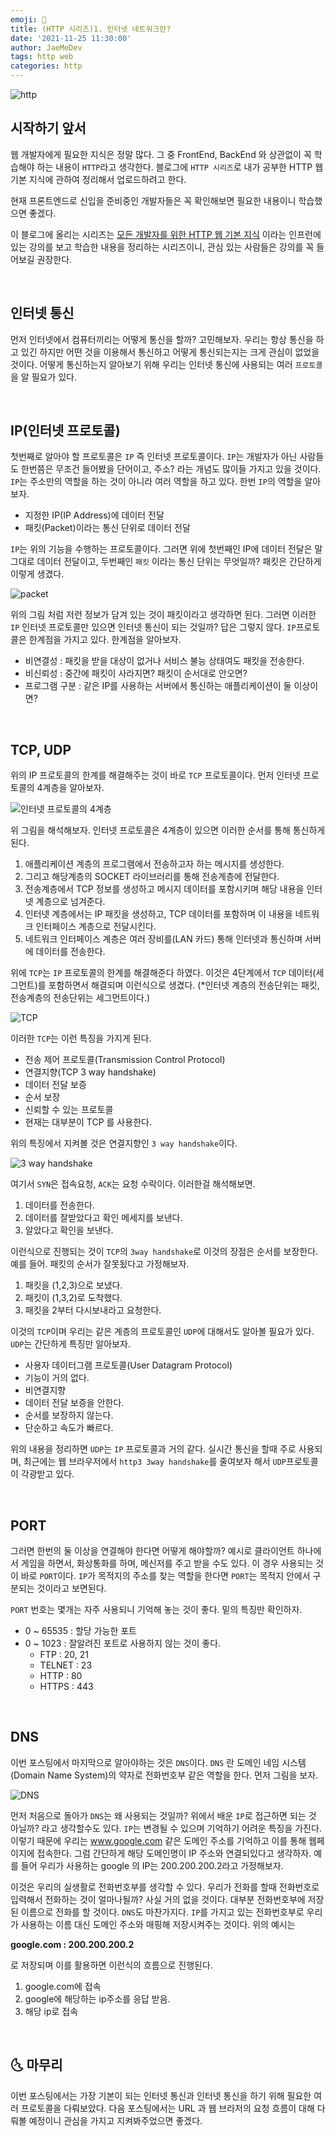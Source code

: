```yaml
---
emoji: 🦋
title: (HTTP 시리즈)1. 인터넷 네트워크란?
date: '2021-11-25 11:30:00'
author: JaeMeDev
tags: http web
categories: http
---
```


![http](img/http.png)

## 시작하기 앞서

웹 개발자에게 필요한 지식은 정말 많다. 그 중 FrontEnd, BackEnd 와 상관없이 꼭 학습해야 하는 내용이 `HTTP`라고 생각한다.
블로그에 `HTTP 시리즈`로 내가 공부한 HTTP 웹 기본 지식에 관하여 정리해서 업로드하려고 한다.

현재 프론트엔드로 신입을 준비중인 개발자들은 꼭 확인해보면 필요한 내용이니 학습했으면 좋겠다.

이 블로그에 올리는 시리즈는 [모든 개발자를 위한 HTTP 웹 기본 지식](https://www.inflearn.com/course/http-%EC%9B%B9-%EB%84%A4%ED%8A%B8%EC%9B%8C%ED%81%AC) 이라는 인프런에 있는 강의를 보고
학습한 내용을 정리하는 시리즈이니, 관심 있는 사람들은 강의를 꼭 들어보길 권장한다.

<br/>

## 인터넷 통신

먼저 인터넷에서 컴퓨터끼리는 어떻게 통신을 할까? 고민해보자. 우리는 항상 통신을 하고 있긴 하지만 어떤 것을 이용해서 통신하고 어떻게
통신되는지는 크게 관심이 없었을 것이다. 어떻게 통신하는지 알아보기 위해 우리는 인터넷 통신에 사용되는 여러 `프로토콜`을 알 필요가 있다.

<br/>

## IP(인터넷 프로토콜)

첫번째로 알아야 할 프로토콜은 `IP` 즉 인터넷 프로토콜이다. `IP`는 개발자가 아닌 사람들도 한번쯤은 무조건 들어봤을 단어이고,
주소? 라는 개념도 많이들 가지고 있을 것이다. `IP`는 주소만의 역할을 하는 것이 아니라 여러 역할을 하고 있다. 한번 `IP`의 역할을 알아보자.

- 지정한 IP(IP Address)에 데이터 전달
- 패킷(Packet)이라는 통신 단위로 데이터 전달

`IP`는 위의 기능을 수행하는 프로토콜이다. 그러면 위에 첫번째인 IP에 데이터 전달은 말그대로 데이터 전달이고, 두번째인 `패킷` 이라는 통신 단위는 무엇일까?
패킷은 간단하게 이렇게 생겼다.

![packet](img/packet.png)

위의 그림 처럼 저런 정보가 담겨 있는 것이 패킷이라고 생각하면 된다. 그러면 이러한 `IP` 인터넷 프로토콜만 있으면 인터넷 통신이 되는 것일까? 
답은 그렇지 않다. `IP`프로토콜은 한계점을 가지고 있다. 한계점을 알아보자.

- 비연결성 : 패킷을 받을 대상이 없거나 서비스 불능 상태여도 패킷을 전송한다.
- 비신뢰성 : 중간에 패킷이 사라지면? 패킷이 순서대로 안오면?
- 프로그램 구분 : 같은 IP를 사용하는 서버에서 통신하는 애플리케이션이 둘 이상이면?

<br/>

## TCP, UDP

위의 IP 프로토콜의 한계를 해결해주는 것이 바로 `TCP` 프로토콜이다. 먼저 인터넷 프로토콜의 4계층을 알아보자.

![인터넷 프로토콜의 4계층](img/protocol_stack.png)

위 그림을 해석해보자. 인터넷 프로토콜은 4계층이 있으면 이러한 순서를 통해 통신하게 된다.
1. 애플리케이션 계층의 프로그램에서 전송하고자 하는 메시지를 생성한다.
2. 그리고 해당계층의 SOCKET 라이브러리를 통해 전송계층에 전달한다.
3. 전송계층에서 TCP 정보를 생성하고 메시지 데이터를 포함시키며 해당 내용을 인터넷 계층으로 넘겨준다.
4. 인터넷 계층에서는 IP 패킷을 생성하고, TCP 데이터를 포함하며 이 내용을 네트워크 인터페이스 계층으로 전달시킨다.
5. 네트워크 인터페이스 계층은 여러 장비를(LAN 카드) 통해 인터넷과 통신하며 서버에 데이터를 전송한다.

위에 `TCP`는 `IP` 프로토콜의 한계를 해결해준다 하였다. 이것은 4단계에서 `TCP` 데이터(세그먼트)를 포함하면서 해결되며 이런식으로
생겼다. (*인터넷 계층의 전송단위는 패킷, 전송계층의 전송단위는 세그먼트이다.)

![TCP](img/tcp.png)

이러한 `TCP`는 이런 특징을 가지게 된다.
- 전송 제어 프로토콜(Transmission Control Protocol)
- 연결지향(TCP 3 way handshake)
- 데이터 전달 보증
- 순서 보장
- 신뢰할 수 있는 프로토콜
- 현재는 대부분이 TCP 를 사용한다.

위의 특징에서 지켜볼 것은 연결지향인 `3 way handshake`이다.

![3 way handshake](img/3way.png)

여기서 `SYN`은 접속요청, `ACK`는 요청 수락이다. 이러한걸 해석해보면.
1. 데이터를 전송한다.
2. 데이터를 잘받았다고 확인 메세지를 보낸다.
3. 알았다고 확인을 보낸다. 

이런식으로 진행되는 것이 `TCP`의 `3way handshake`로 이것의 장점은 순서를 보장한다. 예를 들어. 패킷의 순서가 잘못됬다고 가정해보자.
1. 패킷을 (1,2,3)으로 보냈다.
2. 패킷이 (1,3,2)로 도착했다.
3. 패킷을 2부터 다시보내라고 요청한다.

이것의 `TCP`이며 우리는 같은 계층의 프로토콜인 `UDP`에 대해서도 알아볼 필요가 있다. `UDP`는 간단하게 특징만 알아보자.

- 사용자 데이터그램 프로토콜(User Datagram Protocol)
- 기능이 거의 없다.
- 비연결지향
- 데이터 전달 보증을 안한다.
- 순서를 보장하지 않는다.
- 단순하고 속도가 빠르다.

위의 내용을 정리하면 `UDP`는 `IP` 프로토콜과 거의 같다. 실시간 통신을 할때 주로 사용되며, 
최근에는 웹 브라우저에서 `http3 3way handshake`를 줄여보자 해서 `UDP`프로토콜이 각광받고 있다.


<br/>

## PORT

그러면 한번의 둘 이상을 연결해야 한다면 어떻게 해야할까? 예시로 클라이언트 하나에서 게임을 하면서, 화상통화를 하며, 메신저를 주고 받을 수도 있다.
이 경우 사용되는 것이 바로 `PORT`이다. `IP`가 목적지의 주소를 찾는 역할을 한다면 `PORT`는 목적지 안에서 구분되는 것이라고 보면된다.

`PORT` 번호는 몇개는 자주 사용되니 기억해 놓는 것이 좋다. 밑의 특징만 확인하자.
- 0 ~ 65535 : 할당 가능한 포트
- 0 ~ 1023 : 잘알려진 포트로 사용하지 않는 것이 좋다.
    - FTP : 20, 21
    - TELNET : 23
    - HTTP : 80
    - HTTPS : 443

<br/>

## DNS

이번 포스팅에서 마지막으로 알아야하는 것은 `DNS`이다. `DNS` 란 도메인 네임 시스템(Domain Name System)의 약자로 전화번호부 같은
역할을 한다. 먼저 그림을 보자.

![DNS](img/dns.png)

먼저 처음으로 돌아가 `DNS`는 왜 사용되는 것일까? 위에서 배운 `IP`로 접근하면 되는 것 아닐까? 라고 생각할수도 있다.
`IP`는 변경될 수 있으며 기억하기 어려운 특징을 가진다. 이렇기 때문에 우리는 www.google.com 같은 도메인 주소를 기억하고 이를 통해 웹페이지에 접속한다.
그럼 간단하게 해당 도메인명이 IP 주소와 연결되있다고 생각하자. 예를 들어 우리가 사용하는 google 의 IP는 200.200.200.2라고 가정해보자.

이것은 우리의 실생활로 전화번호부를 생각할 수 있다. 우리가 전화를 할때 전화번호로 입력해서 전화하는 것이 얼마나될까? 사실 거의 없을 것이다. 
대부분 전화번호부에 저장된 이름으로 전화를 할 것이다. `DNS`도 마찬가지다. `IP`를 가지고 있는 전화번호부로 우리가 사용하는 이름 대신 도메인 주소와 매핑해 저장시켜주는 것이다. 
위의 예시는 

<b>google.com : 200.200.200.2</b>

로 저장되며 이를 활용하면 이런식의 흐름으로 진행된다.

1. google.com에 접속
2. google에 해당하는 ip주소를 응답 받음.
3. 해당 ip로 접속

<br/>

## 🌜 마무리

이번 포스팅에서는 가장 기본이 되는 인터넷 통신과 인터넷 통신을 하기 위해 필요한 여러 프로토콜을 다뤄보았다. 다음 포스팅에서는
URL 과 웹 브라저의 요청 흐름이 대해 다뤄볼 예정이니 관심을 가지고 지켜봐주었으면 좋겠다.